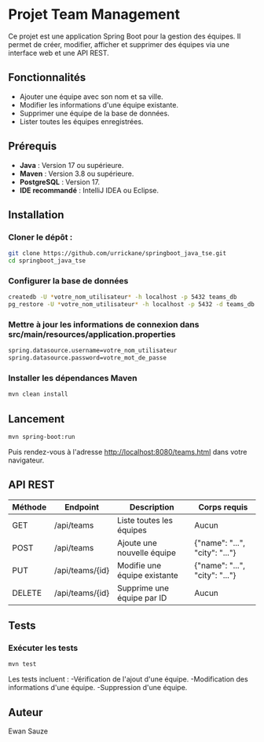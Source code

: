 # Projet Team Management

Ce projet est une application Spring Boot pour la gestion des équipes. Il permet de créer, modifier, afficher et supprimer des équipes via une interface web et une API REST.

## Fonctionnalités

- Ajouter une équipe avec son nom et sa ville.
- Modifier les informations d'une équipe existante.
- Supprimer une équipe de la base de données.
- Lister toutes les équipes enregistrées.

## Prérequis

- **Java** : Version 17 ou supérieure.
- **Maven** : Version 3.8 ou supérieure.
- **PostgreSQL** : Version 17.
- **IDE recommandé** : IntelliJ IDEA ou Eclipse.

## Installation

### Cloner le dépôt :
```bash
git clone https://github.com/urrickane/springboot_java_tse.git
cd springboot_java_tse
```
### Configurer la base de données
```bash
createdb -U *votre_nom_utilisateur* -h localhost -p 5432 teams_db
pg_restore -U *votre_nom_utilisateur* -h localhost -p 5432 -d teams_db -c './dump bdd/backup_teams_db.dump'
```
### Mettre à jour les informations de connexion dans src/main/resources/application.properties
```bash
spring.datasource.username=votre_nom_utilisateur
spring.datasource.password=votre_mot_de_passe
```
### Installer les dépendances Maven
```bash
mvn clean install
```

## Lancement

```bash
mvn spring-boot:run
```
Puis rendez-vous à l'adresse [http://localhost:8080/teams.html](http://localhost:8080/teams.html) dans votre navigateur.

## API REST

| Méthode |	Endpoint        |	Description                  | Corps requis                   |
| ------- | --------------- | ---------------------------- | ------------------------------ |
| GET	    | /api/teams      | Liste toutes les équipes     | Aucun                          |
| POST	  | /api/teams      | Ajoute une nouvelle équipe   | {"name": "...", "city": "..."} |
| PUT	    | /api/teams/{id} | Modifie une équipe existante | {"name": "...", "city": "..."} |
| DELETE  | /api/teams/{id} | Supprime une équipe par ID   | Aucun                          |

## Tests

### Exécuter les tests
```bash
mvn test
```
Les tests incluent :
-Vérification de l'ajout d'une équipe.
-Modification des informations d'une équipe.
-Suppression d'une équipe.

## Auteur

Ewan Sauze
